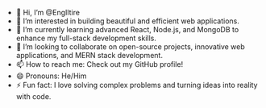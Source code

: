 - 👋 Hi, I’m @EngIltire  
- 👀 I’m interested in building beautiful and efficient web applications.  
- 🌱 I’m currently learning advanced React, Node.js, and MongoDB to enhance my full-stack development skills.  
- 💞️ I’m looking to collaborate on open-source projects, innovative web applications, and MERN stack development.  
- 📫 How to reach me: Check out my GitHub profile!  
- 😄 Pronouns: He/Him  
- ⚡ Fun fact: I love solving complex problems and turning ideas into reality with code.

